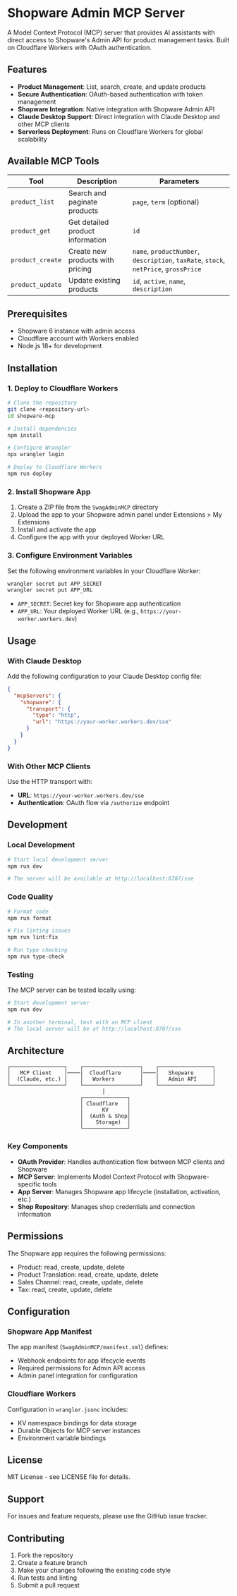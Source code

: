 # Shopware Admin MCP Server

A Model Context Protocol (MCP) server that provides AI assistants with direct access to Shopware's Admin API for product management tasks. Built on Cloudflare Workers with OAuth authentication.

## Features

- **Product Management**: List, search, create, and update products
- **Secure Authentication**: OAuth-based authentication with token management
- **Shopware Integration**: Native integration with Shopware Admin API
- **Claude Desktop Support**: Direct integration with Claude Desktop and other MCP clients
- **Serverless Deployment**: Runs on Cloudflare Workers for global scalability

## Available MCP Tools

| Tool | Description | Parameters |
|------|-------------|------------|
| `product_list` | Search and paginate products | `page`, `term` (optional) |
| `product_get` | Get detailed product information | `id` |
| `product_create` | Create new products with pricing | `name`, `productNumber`, `description`, `taxRate`, `stock`, `netPrice`, `grossPrice` |
| `product_update` | Update existing products | `id`, `active`, `name`, `description` |

## Prerequisites

- Shopware 6 instance with admin access
- Cloudflare account with Workers enabled
- Node.js 18+ for development

## Installation

### 1. Deploy to Cloudflare Workers

```bash
# Clone the repository
git clone <repository-url>
cd shopware-mcp

# Install dependencies
npm install

# Configure Wrangler
npx wrangler login

# Deploy to Cloudflare Workers
npm run deploy
```

### 2. Install Shopware App

1. Create a ZIP file from the `SwagAdminMCP` directory
2. Upload the app to your Shopware admin panel under Extensions > My Extensions
3. Install and activate the app
4. Configure the app with your deployed Worker URL

### 3. Configure Environment Variables

Set the following environment variables in your Cloudflare Worker:

```bash
wrangler secret put APP_SECRET
wrangler secret put APP_URL
```

- `APP_SECRET`: Secret key for Shopware app authentication
- `APP_URL`: Your deployed Worker URL (e.g., `https://your-worker.workers.dev`)

## Usage

### With Claude Desktop

Add the following configuration to your Claude Desktop config file:

```json
{
  "mcpServers": {
    "shopware": {
      "transport": {
        "type": "http",
        "url": "https://your-worker.workers.dev/sse"
      }
    }
  }
}
```

### With Other MCP Clients

Use the HTTP transport with:
- **URL**: `https://your-worker.workers.dev/sse`
- **Authentication**: OAuth flow via `/authorize` endpoint

## Development

### Local Development

```bash
# Start local development server
npm run dev

# The server will be available at http://localhost:8787/sse
```

### Code Quality

```bash
# Format code
npm run format

# Fix linting issues
npm run lint:fix

# Run type checking
npm run type-check
```

### Testing

The MCP server can be tested locally using:

```bash
# Start development server
npm run dev

# In another terminal, test with an MCP client
# The local server will be at http://localhost:8787/sse
```

## Architecture

```
┌─────────────────┐    ┌──────────────────┐    ┌─────────────────┐
│   MCP Client    │────│  Cloudflare      │────│   Shopware      │
│  (Claude, etc.) │    │   Workers        │    │   Admin API     │
└─────────────────┘    └──────────────────┘    └─────────────────┘
                              │
                       ┌──────────────┐
                       │ Cloudflare   │
                       │      KV      │
                       │  (Auth & Shop│
                       │    Storage)  │
                       └──────────────┘
```

### Key Components

- **OAuth Provider**: Handles authentication flow between MCP clients and Shopware
- **MCP Server**: Implements Model Context Protocol with Shopware-specific tools
- **App Server**: Manages Shopware app lifecycle (installation, activation, etc.)
- **Shop Repository**: Manages shop credentials and connection information

## Permissions

The Shopware app requires the following permissions:
- Product: read, create, update, delete
- Product Translation: read, create, update, delete  
- Sales Channel: read, create, update, delete
- Tax: read, create, update, delete

## Configuration

### Shopware App Manifest

The app manifest (`SwagAdminMCP/manifest.xml`) defines:
- Webhook endpoints for app lifecycle events
- Required permissions for Admin API access
- Admin panel integration for configuration

### Cloudflare Workers

Configuration in `wrangler.jsonc` includes:
- KV namespace bindings for data storage
- Durable Objects for MCP server instances
- Environment variable bindings

## License

MIT License - see LICENSE file for details.

## Support

For issues and feature requests, please use the GitHub issue tracker.

## Contributing

1. Fork the repository
2. Create a feature branch
3. Make your changes following the existing code style
4. Run tests and linting
5. Submit a pull request